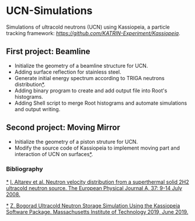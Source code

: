 # UCN-Simulations
Simulations of ultracold neutrons (UCN) using Kassiopeia, a particle tracking framework:
*https://github.com/KATRIN-Experiment/Kassiopeia*.

## First project: Beamline
- Initialize the geometry of a beamline structure for UCN.
- Adding surface reflection for stainless steel.
- Generate initial energy spectrum according to TRIGA neutrons distribution[*](1).
- Adding binary program to create and add output file into Root's histograms.
- Adding Shell script to merge Root histograms and automate simulations and output writing.

## Second project: Moving Mirror
- Initialize the geometry of a piston struture for UCN.
- Modify the source code of Kassiopeia to implement moving part and interaction of UCN on surfaces[*](2).

### Bibliography
[*](1) [I. Altarev et al. Neutron velocity distribution from a superthermal solid 2H2 ultracold neutron source. The European Physical Journal A, 37: 9-14 July 2008.](1)

[*](2) [Z. Bogorad  Ultracold Neutron Storage Simulation Using the Kassiopeia Software Package. Massachusetts Institute of Technology 2019, June 2019.](2)
